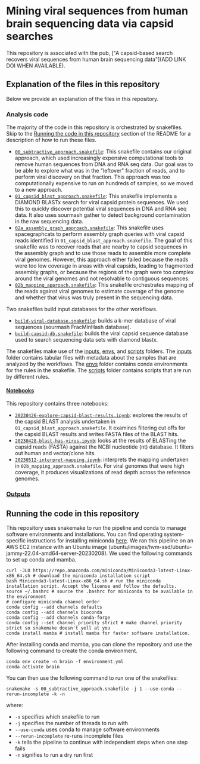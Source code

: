 # Mining viral sequences from human brain sequencing data via capsid searches

This repository is associated with the pub, ["A capsid-based search recovers viral sequences from human brain sequencing data"](ADD LINK DOI WHEN AVAILABLE).

## Explanation of the files in this repository

Below we provide an explanation of the files in this repository.

### Analysis code

The majority of the code in this repository is orchestrated by snakefiles.
Skip to the [Running the code in this repository](#running-the-code-in-this-repository) section of the README for a description of how to run these files.

* [`00_subtractive_approach.snakefile`](00_subtractive_approach.snakefile): This snakefile contains our original approach, which used increasingly expensive computational tools to remove human sequences from DNA and RNA seq data. Our goal was to be able to explore what was in the "leftover" fraction of reads, and to perform viral discovery on that fraction. This approach was too computationally expensive to run on hundreds of samples, so we moved to a new approach.
* [`01_capsid_blast_approach.snakefile`](01_capsid_blast_approach.snakefile): This snakefile implements a DIAMOND BLASTx search for viral capsid protein sequences. We used this to quickly discover potential viral sequences in DNA and RNA seq data. It also uses sourmash gather to detect background contamination in the raw sequencing data.
* [`02a_assembly_graph_approach.snakefile`](02a_assembly_graph_approach.snakefile): This snakefile uses spacegraphcats to perform assembly graph queries with viral capsid reads identified in `01_capsid_blast_approach.snakefile`. The goal of this snakefile was to recover reads that are nearby to capsid sequences in the assembly graph and to use those reads to assemble more complete viral genomes. However, this approach either failed because the reads were too low coverage in areas with viral capsids, leading to fragmented assembly graphs, or because the regions of the graph were too complex around the viral genomes and not resolvable to contiguous sequences. 
* [`02b_mapping_approach.snakefile`](02b_mapping_approach.snakefile): This snakefile orchestrates mapping of the reads against viral genomes to estimate coverage of the genome and whether that virus was truly present in the sequencing data.

Two snakefiles build input databases for the other workflows.
* [`build-viral-database.snakefile`](./build-viral-database.snakefile): builds a k-mer database of viral sequences (sourmash FracMinHash database).
* [`build-capsid-db.snakefile`](./build-capsid-db.snakefile): builds the viral capsid sequence database used to search sequencing data sets with diamond blastx.

The snakefiles make use of the [inputs](./inputs), [envs](./envs), and [scripts](./scripts) folders.
The [inputs](./inputs) folder contains tabular files with metadata about the samples that are analyzed by the workflows.
The [envs](./envs) folder contains conda environments for the rules in the snakefile.
The [scripts](./scripts) folder contains scripts that are run by different rules. 

#### [Notebooks](./notebooks)

This repository contains three notebooks:

* [`20230426-explore-capsid-blast-results.ipynb`](./notebooks/20230426-explore-capsid-blast-results.ipynb): explores the results of the capsid BLAST analysis undertaken in `01_capsid_blast_approach.snakefile`. It examines filtering cut offs for the capsid BLAST results and writes FASTA files of the BLAST hits.
* [`20230428-blast-has-virus.ipynb`](./notebooks/20230428-blast-has-virus.ipynb): looks at the results of BLASTing the capsid reads (FASTA) against the NCBI nucleotide (nt) database. It filters out human and vector/clone hits.
* [`20230512-interpret-mapping.ipynb`](./notebooks/20230512-interpret-mapping.ipynb): interprets the mapping undertaken in `02b_mapping_approach.snakefile`. For viral genomes that were high coverage, it produces visualizations of read depth across the reference genomes.

### [Outputs](./outputs)


## Running the code in this repository

This repository uses snakemake to run the pipeline and conda to manage software environments and installations.
You can find operating system-specific instructions for installing miniconda [here](https://docs.conda.io/en/latest/miniconda.html).
We ran this pipeline on an AWS EC2 instance with an Ubuntu image (ubuntu/images/hvm-ssd/ubuntu-jammy-22.04-amd64-server-20230208).
We used the following commands to set up conda and mamba.

```
curl -JLO https://repo.anaconda.com/miniconda/Miniconda3-latest-Linux-x86_64.sh # download the miniconda installation script
bash Miniconda3-latest-Linux-x86_64.sh # run the miniconda installation script. Accept the license and follow the defaults.
source ~/.bashrc # source the .bashrc for miniconda to be available in the environment
# configure miniconda channel order
conda config --add channels defaults
conda config --add channels bioconda
conda config --add channels conda-forge
conda config --set channel_priority strict # make channel priority strict so snakemake doesn't yell at you
conda install mamba # install mamba for faster software installation.
```

After installing conda and mamba, you can clone the repository and use the following command to create the conda environment.
```
conda env create -n brain -f environment.yml
conda activate brain
```

You can then use the following command to run one of the snakefiles:

```
snakemake -s 00_subtractive_approach.snakefile -j 1 --use-conda --rerun-incomplete -k -n
```

where:
* `-s` specifies which snakefile to run 
* `-j` specifies the number of threads to run with
* `--use-conda` uses conda to manage software environments
* `--rerun-incomplete` re-runs incomplete files
* `-k` tells the pipeline to continue with independent steps when one step fails
* `-n` signifies to run a dry run first
